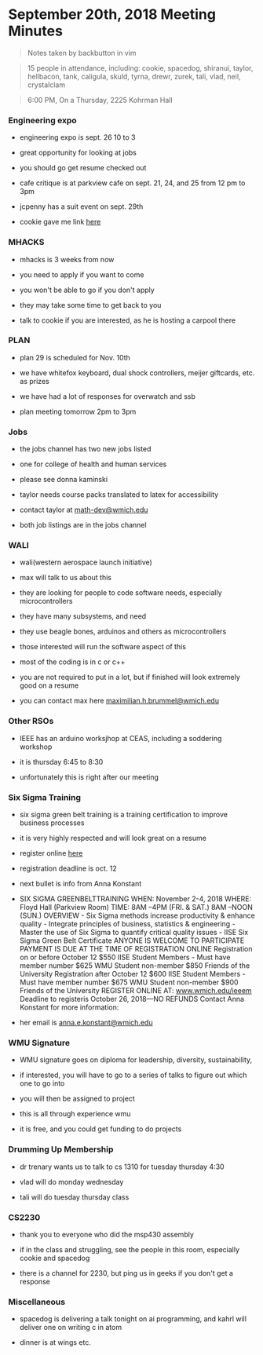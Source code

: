 # September 20th, 2018 Meeting Minutes
> Notes taken by backbutton in vim

> 15 people in attendance, including: cookie, spacedog, shiranui, taylor, hellbacon, tank, caligula, skuld, tyrna, drewr, zurek, tali, vlad, neil, crystalclam

> 6:00 PM, On a Thursday, 2225 Kohrman Hall

### Engineering expo

* engineering expo is sept. 26 10 to 3

* great opportunity for looking at jobs

* you should go get resume checked out

* cafe critique is at parkview cafe on sept. 21, 24, and 25 from 12 pm to 3pm

* jcpenny has a suit event on sept. 29th

* cookie gave me link [here](wmich.joinhandshake.com/events/170583)

### MHACKS

* mhacks is 3 weeks from now

* you need to apply if you want to come

* you won't be able to go if you don't apply

* they may take some time to get back to you

* talk to cookie if you are interested, as he is hosting a carpool there

### PLAN

* plan 29 is scheduled for Nov. 10th

* we have whitefox keyboard, dual shock controllers, meijer giftcards, etc. as prizes

* we have had a lot of responses for overwatch and ssb

* plan meeting tomorrow 2pm to 3pm

### Jobs

* the jobs channel has two new jobs listed

* one for college of health and human services

* please see donna kaminski

* taylor needs course packs translated to latex for accessibility

* contact taylor at math-dev@wmich.edu

* both job listings are in the jobs channel

### WALI

* wali(western aerospace launch initiative)

* max will talk to us about this

* they are looking for people to code software needs, especially microcontrollers

* they have many subsystems, and need

* they use beagle bones, arduinos and others as microcontrollers

* those interested will run the software aspect of this

* most of the coding is in c or c++

* you are not required to put in a lot, but if finished will look extremely good on a resume

* you can contact max here <maximilian.h.brummel@wmich.edu>

### Other RSOs

* IEEE has an arduino worksjhop at CEAS, including a soddering workshop

* it is thursday 6:45 to 8:30

* unfortunately this is right after our meeting

### Six Sigma Training

* six sigma green belt training is a training certification to improve business processes

* it is very highly respected and will look great on a resume

* register online [here](www.wmich.edu/ieeem)

* registration deadline is oct. 12 

* next bullet is info from Anna Konstant

* SIX SIGMA GREENBELTTRAINING WHEN: November 2-4, 2018 WHERE: Floyd Hall (Parkview Room) TIME: 8AM –4PM (FRI. & SAT.) 8AM –NOON (SUN.) OVERVIEW - Six Sigma methods increase productivity & enhance quality - Integrate principles of business, statistics & engineering - Master the use of Six Sigma to quantify critical quality issues - IISE Six Sigma Green Belt Certificate ANYONE IS WELCOME TO PARTICIPATE PAYMENT IS DUE AT THE TIME OF REGISTRATION ONLINE Registration on or before October 12 $550 IISE Student Members  - Must have member number $625 WMU Student non-member $850 Friends of the University Registration after October 12 $600 IISE Student Members  - Must have member number $675 WMU Student non-member $900 Friends of the University REGISTER ONLINE AT: www.wmich.edu/ieeem Deadline to registeris October 26, 2018—NO REFUNDS Contact Anna Konstant for more information:

* her email is <anna.e.konstant@wmich.edu>

### WMU Signature

* WMU signature goes on diploma for leadership, diversity, sustainability,

* if interested, you will have to go to a series of talks to figure out which one to go into

* you will then be assigned to project

* this is all through experience wmu

* it is free, and you could get funding to do projects

### Drumming Up Membership

* dr trenary wants us to talk to cs 1310 for tuesday thursday 4:30

* vlad will do monday wednesday

* tali will do tuesday thursday class

### CS2230

* thank you to everyone who did the msp430 assembly

* if in the class and struggling, see the people in this room, especially cookie and spacedog

* there is a channel for 2230, but ping us in geeks if you don't get a response

### Miscellaneous

* spacedog is delivering a talk tonight on ai programming, and kahrl will deliver one on writing c in atom

* dinner is at wings etc.
